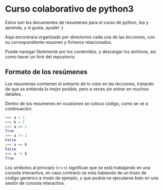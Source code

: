 # Curso colaborativo de python3 

Estos son los documentos de resumenes para el curso de python, lea y aprenda, 
y si gusta, ayude! :)


Aqui encontrara organizado por directorios cada una de las lecciones, con su 
correspondiente resumen y ficheros relacionados.


Puede navegar libremente por los contenidos, y descargar los archivos, asi como 
hacer un fork del repositorio


## Formato de los resúmenes


Los resumenes contienen el extracto de lo visto en las lecciones, tratando de
que se entienda lo mejor posible, pero a veces sin entrar en muchos detalles.


Dentro de los resumenes en ocasiones se coloca código, como se ve a 
continuación:


```python
>>> a = 1
>>> b = 2
>>> a == 1
True
>>> a != 1
False
>>> a == b
False
>>> a != b
True
```

Los símbolos al principio (>>>) significan que se está trabajando en una consola
interactiva, en caso contrario se esta hablando de un trozo de código genérico a
modo de ejemplo, y que podría no ejecutarse bien en una sesión de consola
interactiva.
